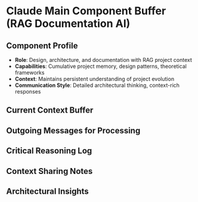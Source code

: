 # Claude Main Component Buffer (RAG Documentation AI)

## Component Profile
- **Role**: Design, architecture, and documentation with RAG project context
- **Capabilities**: Cumulative project memory, design patterns, theoretical frameworks
- **Context**: Maintains persistent understanding of project evolution
- **Communication Style**: Detailed architectural thinking, context-rich responses

## Current Context Buffer
<!-- Messages from this component -->

## Outgoing Messages for Processing
<!-- Messages TO this component requiring bus reasoning -->

## Critical Reasoning Log
<!-- Bus operator reasoning for each message transfer -->

## Context Sharing Notes
<!-- What context needs to be preserved/shared with this component -->

## Architectural Insights
<!-- Design patterns and frameworks from this component -->